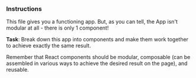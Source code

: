 ### Instructions

This file gives you a functioning app. But, as you can tell, the App
isn't modular at all - there is only 1 component!

**Task**: Break down this app into components and make them work together to achieve
exactly the same result.

Remember that React components should be modular, composable (can be assembled in various
ways to achieve the desired result on the page), and reusable.
